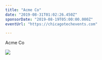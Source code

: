 ```yaml
---
title: "Acme Co"
date: "2019-08-31T01:02:26.450Z"
sponsorDate: "2019-08-19T05:00:00.000Z"
eventUrl: "https://chicagotechevents.com"

---
```


Acme Co

<a href="https://chicagotechevents.com"><img src="https://docqet-images.s3.us-east-2.amazonaws.com/sponsors/2019-08-26-acme-co.jpg" /></a>

